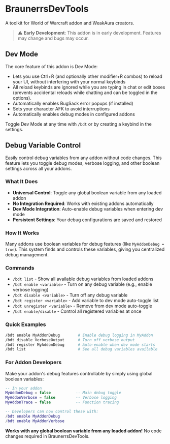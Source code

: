 # BraunerrsDevTools

A toolkit for World of Warcraft addon and WeakAura creators.

> ⚠️ **Early Development**: This addon is in early development. Features may change and bugs may occur.

## Dev Mode

The core feature of this addon is Dev Mode:
- Lets you use Ctrl+R (and optionally other modifier+R combos) to reload your UI, without interfering with your normal keybinds
- All reload keybinds are ignored while you are typing in chat or edit boxes (prevents accidental reloads while chatting and can be toggled in the options).
- Automatically enables BugSack error popups (if installed)
- Sets your character AFK to avoid interruptions
- Automatically enables debug modes in configured addons

Toggle Dev Mode at any time with `/bdt` or by creating a keybind in the settings.

## Debug Variable Control

Easily control debug variables from any addon without code changes. This feature lets you toggle debug modes, verbose logging, and other boolean settings across all your addons.

### What It Does
- **Universal Control**: Toggle any global boolean variable from any loaded addon
- **No Integration Required**: Works with existing addons automatically
- **Dev Mode Integration**: Auto-enable debug variables when entering dev mode
- **Persistent Settings**: Your debug configurations are saved and restored

### How It Works
Many addons use boolean variables for debug features (like `MyAddonDebug = true`). This system finds and controls these variables, giving you centralized debug management.

### Commands
- `/bdt list` - Show all available debug variables from loaded addons
- `/bdt enable <variable>` - Turn on any debug variable (e.g., enable verbose logging)
- `/bdt disable <variable>` - Turn off any debug variable
- `/bdt register <variable>` - Add variable to dev mode auto-toggle list
- `/bdt unregister <variable>` - Remove from dev mode auto-toggle
- `/bdt enable/disable` - Control all registered variables at once

### Quick Examples
```bash
/bdt enable MyAddonDebug        # Enable debug logging in MyAddon
/bdt disable VerboseOutput      # Turn off verbose output
/bdt register MyAddonDebug      # Auto-enable when dev mode starts
/bdt list                       # See all debug variables available
```

### For Addon Developers
Make your addon's debug features controllable by simply using global boolean variables:

```lua
-- In your addon
MyAddonDebug = false           -- Main debug toggle
MyAddonVerbose = false         -- Verbose logging
MyAddonTrace = false           -- Function tracing

-- Developers can now control these with:
/bdt enable MyAddonDebug
/bdt enable MyAddonVerbose
```

**Works with any global boolean variable from any loaded addon!** No code changes required in BraunerrsDevTools.